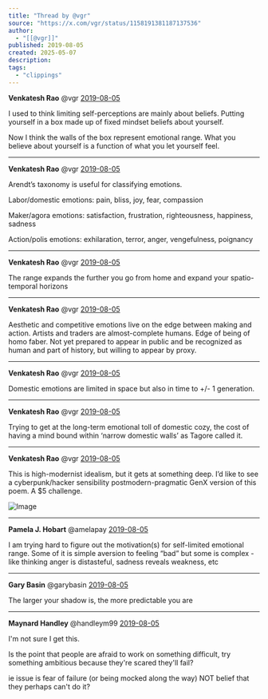 ```yaml
---
title: "Thread by @vgr"
source: "https://x.com/vgr/status/1158191381187137536"
author:
  - "[[@vgr]]"
published: 2019-08-05
created: 2025-05-07
description:
tags:
  - "clippings"
---
```

**Venkatesh Rao** @vgr [2019-08-05](https://x.com/vgr/status/1158191381187137536)

I used to think limiting self-perceptions are mainly about beliefs. Putting yourself in a box made up of fixed mindset beliefs about yourself.

Now I think the walls of the box represent emotional range. What you believe about yourself is a function of what you let yourself feel.

---

**Venkatesh Rao** @vgr [2019-08-05](https://x.com/vgr/status/1158194880620838912)

Arendt’s taxonomy is useful for classifying emotions.

Labor/domestic emotions: pain, bliss, joy, fear, compassion

Maker/agora emotions: satisfaction, frustration, righteousness, happiness, sadness

Action/polis emotions: exhilaration, terror, anger, vengefulness, poignancy

---

**Venkatesh Rao** @vgr [2019-08-05](https://x.com/vgr/status/1158195039635292160)

The range expands the further you go from home and expand your spatio-temporal horizons

---

**Venkatesh Rao** @vgr [2019-08-05](https://x.com/vgr/status/1158195974117810182)

Aesthetic and competitive emotions live on the edge between making and action. Artists and traders are almost-complete humans. Edge of being of homo faber. Not yet prepared to appear in public and be recognized as human and part of history, but willing to appear by proxy.

---

**Venkatesh Rao** @vgr [2019-08-05](https://x.com/vgr/status/1158196146218471425)

Domestic emotions are limited in space but also in time to +/- 1 generation.

---

**Venkatesh Rao** @vgr [2019-08-05](https://x.com/vgr/status/1158196568631074816)

Trying to get at the long-term emotional toll of domestic cozy, the cost of having a mind bound within ‘narrow domestic walls’ as Tagore called it.

---

**Venkatesh Rao** @vgr [2019-08-05](https://x.com/vgr/status/1158197276281491457)

This is high-modernist idealism, but it gets at something deep. I’d like to see a cyberpunk/hacker sensibility postmodern-pragmatic GenX version of this poem. A $5 challenge.

![Image](https://pbs.twimg.com/media/EBK-SIGUcAEgAbU?format=jpg&name=large)

---

**Pamela J. Hobart** @amelapay [2019-08-05](https://x.com/amelapay/status/1158193289507606529)

I am trying hard to figure out the motivation(s) for self-limited emotional range. Some of it is simple aversion to feeling “bad” but some is complex - like thinking anger is distasteful, sadness reveals weakness, etc

---

**Gary Basin** @garybasin [2019-08-05](https://x.com/garybasin/status/1158375146127839232)

The larger your shadow is, the more predictable you are

---

**Maynard Handley** @handleym99 [2019-08-05](https://x.com/handleym99/status/1158194147452342273)

I'm not sure I get this.

Is the point that people are afraid to work on something difficult, try something ambitious because they're scared they'll fail?

ie issue is fear of failure (or being mocked along the way) NOT belief that they perhaps can't do it?